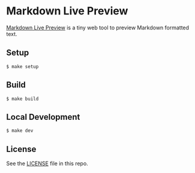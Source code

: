 # Markdown Live Preview

[Markdown Live Preview](https://markdownlivepreview.com/) is a tiny web tool to preview Markdown formatted text.

## Setup

```
$ make setup
```

## Build

```
$ make build
```

## Local Development

```
$ make dev
```

## License
See the [LICENSE](https://github.com/tanabe/markdown-live-preview/blob/master/LICENSE) file in this repo.
